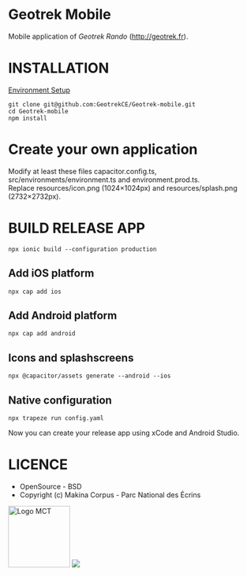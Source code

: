 # Geotrek Mobile

Mobile application of _Geotrek Rando_ (http://geotrek.fr).

# INSTALLATION

[Environment Setup](https://capacitorjs.com/docs/getting-started/environment-setup)

```
git clone git@github.com:GeotrekCE/Geotrek-mobile.git
cd Geotrek-mobile
npm install
```

# Create your own application

Modify at least these files capacitor.config.ts, src/environments/environment.ts and environment.prod.ts.\
Replace resources/icon.png (1024×1024px) and resources/splash.png (2732×2732px).

# BUILD RELEASE APP

```
npx ionic build --configuration production
```

## Add iOS platform

```
npx cap add ios
```

## Add Android platform

```
npx cap add android
```

## Icons and splashscreens

```
npx @capacitor/assets generate --android --ios
```

## Native configuration

```
npx trapeze run config.yaml
```

Now you can create your release app using xCode and Android Studio.

# LICENCE

- OpenSource - BSD
- Copyright (c) Makina Corpus - Parc National des Écrins

<a href="https://territoires.makina-corpus.com/"><img src="https://geotrek.fr/assets/img/logo_makina.svg" alt="Logo MCT" width="125"></a>
[<img src="https://geonature.fr/img/logo-pne.jpg">](https://www.ecrins-parcnational.fr)

